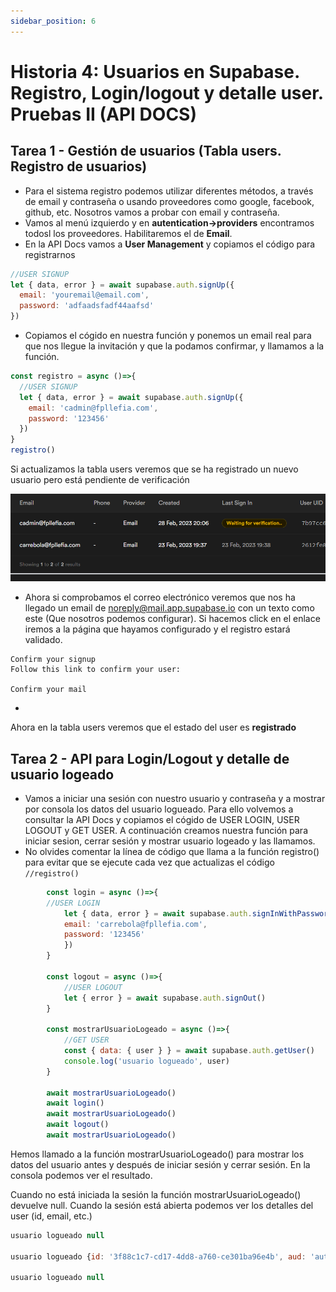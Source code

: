 ```yaml
---
sidebar_position: 6
---
```

# Historia 4: Usuarios en Supabase. Registro, Login/logout y detalle user. Pruebas II (API DOCS)

## Tarea 1 - Gestión de usuarios (Tabla users. Registro de usuarios) 
- Para el sistema registro podemos utilizar diferentes métodos, a través de email y contraseña o usando proveedores como google, facebook, github, etc. Nosotros vamos a probar con email y contraseña.
- Vamos al menú izquierdo y en **autentication->providers** encontramos todosl los proveedores. Habilitaremos el de **Email**.
- En la API Docs vamos a **User Management** y copiamos el código para registrarnos
```js title="API Docs -> User Management"
//USER SIGNUP
let { data, error } = await supabase.auth.signUp({
  email: 'youremail@email.com',
  password: 'adfaadsfadf44aafsd'
})
```
- Copiamos el cógido en nuestra función y ponemos un email real para que nos llegue la invitación y que la podamos confirmar, y llamamos a la función.

```js title="pruebaSupabase.js" {4,5}
const registro = async ()=>{
  //USER SIGNUP
  let { data, error } = await supabase.auth.signUp({
    email: 'cadmin@fpllefia.com',
    password: '123456'
  })
}
registro()

```
Si actualizamos la tabla users veremos que se ha registrado un nuevo usuario pero está pendiente de verificación

![tabla users](/img/tabla-usuarios-pendiente.png)

- Ahora si comprobamos el correo electrónico veremos que nos ha llegado un email de noreply@mail.app.supabase.io con un texto como este (Que nosotros podemos configurar). Si hacemos click en el enlace iremos a la página que hayamos configurado y el registro estará validado.

```
Confirm your signup
Follow this link to confirm your user:

Confirm your mail
```
- 
Ahora en la tabla users veremos que el estado del user es **registrado**

## Tarea 2 - API para Login/Logout y detalle de usuario logeado
- Vamos a iniciar una sesión con nuestro usuario y contraseña y a mostrar por consola los datos del usuario logueado. Para ello volvemos a consultar la API Docs y copiamos el cógido de USER LOGIN, USER LOGOUT y GET USER. A continuación creamos nuestra función para iniciar sesion, cerrar sesión y mostrar usuario logeado y las llamamos.
- No olvides comentar la línea de código que llama a la función registro() para evitar que se ejecute cada vez que actualizas el código `//registro()`

```js title="pruebaSupabase.js"
        const login = async ()=>{
        //USER LOGIN
            let { data, error } = await supabase.auth.signInWithPassword({
            email: 'carrebola@fpllefia.com',
            password: '123456'
            })
        }
        
        const logout = async ()=>{
            //USER LOGOUT
            let { error } = await supabase.auth.signOut()
        }
        
        const mostrarUsuarioLogeado = async ()=>{
            //GET USER
            const { data: { user } } = await supabase.auth.getUser()
            console.log('usuario logueado', user)
        }
        
        await mostrarUsuarioLogeado()
        await login()
        await mostrarUsuarioLogeado()
        await logout()
        await mostrarUsuarioLogeado()

```
Hemos llamado a la función mostrarUsuarioLogeado() para mostrar los datos del usuario antes y después de iniciar sesión y cerrar sesión. En la consola podemos ver el resultado. 

Cuando no está iniciada la sesión la función mostrarUsuarioLogeado() devuelve null. Cuando la sesión está abierta podemos ver los detalles del user (id, email, etc.)

```js
usuario logueado null

usuario logueado {id: '3f88c1c7-cd17-4dd8-a760-ce301ba96e4b', aud: 'authenticated', role: 'authenticated', email: 'carrebola@fpllefia.com', email_confirmed_at: '2023-02-28T19:45:07.259524Z', …}

usuario logueado null
```

